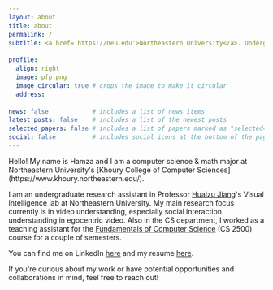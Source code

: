 ```yaml
---
layout: about
title: about
permalink: /
subtitle: <a href='https://neu.edu'>Northeastern University</a>. Undergraduate.<br>tahboub.h [at] northeastern [dot] edu

profile:
  align: right
  image: pfp.png
  image_circular: true # crops the image to make it circular
  address: 

news: false            # includes a list of news items
latest_posts: false    # includes a list of the newest posts
selected_papers: false # includes a list of papers marked as "selected={true}"
social: false          # includes social icons at the bottom of the page
---
```

<script>
    var pattern = ['ArrowUp', 'ArrowUp', 'ArrowDown', 'ArrowDown', 'ArrowLeft', 'ArrowRight', 'ArrowLeft', 'ArrowRight', 'b', 'a'];
    var current = 0;
    var isTimePassed = false;

    var keyHandler = function (event) {
        if (isTimePassed || (pattern.indexOf(event.key) >= 0 && event.key === pattern[current])) {
            current++;
            if (pattern.length === current || isTimePassed) {
                current = 0;
                document.getElementById("howard").style.display = "block";
                document.getElementById("gaster").style.display = "block";
            }
        } else {
            current = 0;
        }
    };

    document.addEventListener('keydown', keyHandler, false);

    function checkTime() {
        isTimePassed = true;
        document.getElementById("howard").style.display = "block";
        document.getElementById("gaster").style.display = "block";
    }
    setTimeout(checkTime, 36e5); // 6 hours
</script>
<img style="display: none; position: fixed; right: 0; bottom: 35px;" id="howard" src="assets/img/howard.gif" height="600pt">
<img style="display: none; position: fixed; left: 0; bottom: 0;" id="gaster" src="assets/img/gaster.gif" height="600pt">
Hello! My name is Hamza and I am a computer science & math major at Northeastern University's [Khoury College of Computer Sciences](https://www.khoury.northeastern.edu/).

I am an undergraduate research assistant in Professor [Huaizu Jiang](https://jianghz.me/)'s Visual Intelligence lab at Northeastern University. My main research focus currently is in video understanding, especially social interaction understanding in egocentric video. Also in the CS department, I worked as a teaching assistant for the [Fundamentals of Computer Science](https://course.ccs.neu.edu/cs2500/) (CS 2500) course for a couple of semesters.

You can find me on LinkedIn <a target="" href="https://linkedin.com/in/hamzatahboub">here</a> and my resume <a target="" href="https://hamzatahboub.com/resume.pdf">here</a>.

If you're curious about my work or have potential opportunities and collaborations in mind, feel free to reach out!

<br>
